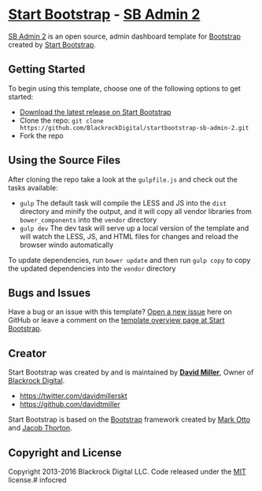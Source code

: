 # [Start Bootstrap](http://startbootstrap.com/) - [SB Admin 2](http://startbootstrap.com/template-overviews/sb-admin-2/)

[SB Admin 2](http://startbootstrap.com/template-overviews/sb-admin-2/) is an open source, admin dashboard template for [Bootstrap](http://getbootstrap.com/) created by [Start Bootstrap](http://startbootstrap.com/).

## Getting Started

To begin using this template, choose one of the following options to get started:
* [Download the latest release on Start Bootstrap](http://startbootstrap.com/template-overviews/sb-admin-2/)
* Clone the repo: `git clone https://github.com/BlackrockDigital/startbootstrap-sb-admin-2.git`
* Fork the repo

## Using the Source Files

After cloning the repo take a look at the `gulpfile.js` and check out the tasks available:
* `gulp` The default task will compile the LESS and JS into the `dist` directory and minify the output, and it will copy all vendor libraries from `bower_components` into the `vendor` directory
* `gulp dev` The dev task will serve up a local version of the template and will watch the LESS, JS, and HTML files for changes and reload the browser windo automatically

To update dependencies, run `bower update` and then run `gulp copy` to copy the updated dependencies into the `vendor` directory

## Bugs and Issues

Have a bug or an issue with this template? [Open a new issue](https://github.com/BlackrockDigital/startbootstrap-sb-admin-2/issues) here on GitHub or leave a comment on the [template overview page at Start Bootstrap](http://startbootstrap.com/template-overviews/sb-admin-2/).

## Creator

Start Bootstrap was created by and is maintained by **[David Miller](http://davidmiller.io/)**, Owner of [Blackrock Digital](http://blackrockdigital.io/).

* https://twitter.com/davidmillerskt
* https://github.com/davidtmiller

Start Bootstrap is based on the [Bootstrap](http://getbootstrap.com/) framework created by [Mark Otto](https://twitter.com/mdo) and [Jacob Thorton](https://twitter.com/fat).

## Copyright and License

Copyright 2013-2016 Blackrock Digital LLC. Code released under the [MIT](https://github.com/BlackrockDigital/startbootstrap-sb-admin-2/blob/gh-pages/LICENSE) license.# infocred
